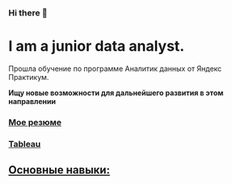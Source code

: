 ### Hi there 👋
# I am a junior data analyst.
Прошла обучение по программе Аналитик данных от Яндекс Практикум.  

**Ищу новые возможности для дальнейшего развития в этом направлении**

### [Мое резюме](https://hh.ru/applicant/resumes/view?resume=df412ee7ff01f825430039ed1f596f444f7942)
### [Tableau](https://public.tableau.com/app/profile/.24128187/vizzes)

## [Основные навыки:](https://www.postgresql.org/)

<!--
**janemo7/janemo7** is a ✨ _special_ ✨ repository because its `README.md` (this file) appears on your GitHub profile.

Here are some ideas to get you started:

- 🔭 I’m currently working on ...
- 🌱 I’m currently learning ...
- 👯 I’m looking to collaborate on ...
- 🤔 I’m looking for help with ...
- 💬 Ask me about ...
- 📫 How to reach me: ...
- 😄 Pronouns: ...
- ⚡ Fun fact: ...
-->
